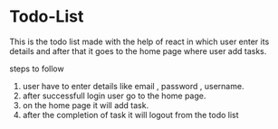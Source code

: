 # Todo-List
This is the todo list made with the help of react in which user enter its details and after that it goes to the home page where user add tasks.

steps to follow
1) user have to enter details like email , password , username.
2) after successfull login user go to the home page.
3) on the home page it will add task.
4) after the completion of task it will  logout from the todo list
